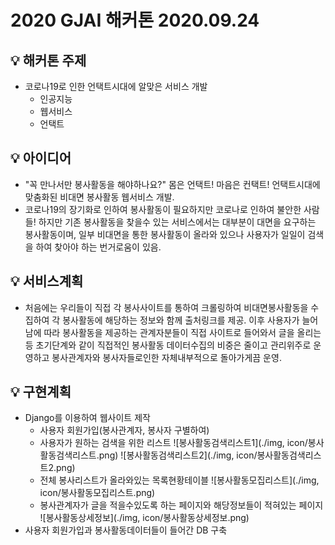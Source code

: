 # 2020 GJAI 해커톤 2020.09.24

## 💡 해커톤 주제
* 코로나19로 인한 언택트시대에 알맞은 서비스 개발
  * 인공지능
  * 웹서비스
  * 언택트

## 💡 아이디어
* "꼭 만나서만 봉사활동을 해야하나요?" 몸은 언택트! 마음은 컨택트! 언택트시대에 맞춤화된 비대면 봉사활동 웹서비스 개발.
* 코로나19의 장기화로 인하여 봉사활동이 필요하지만 코로나로 인하여 불안한 사람들! 하지만 기존 봉사활동을 찾을수 있는 서비스에서는 대부분이 대면을 요구하는 봉사활동이며, 일부 비대면을 통한 봉사활동이 올라와 있으나 사용자가 일일이 검색을 하여 찾아야 하는 번거로움이 있음.

## 💡 서비스계획
* 처음에는 우리들이 직접 각 봉사사이트를 통하여 크롤링하여 비대면봉사활동을 수집하여 각 봉사활동에 해당하는 정보와 함께 출처링크를 제공. 이후 사용자가 늘어남에 따라 봉사활동을 제공하는 관계자분들이 직접 사이트로 들어와서 글을 올리는 등 초기단계와 같이 직접적인 봉사활동 데이터수집의 비중은 줄이고 관리위주로 운영하고 봉사관계자와 봉사자들로인한 자체내부적으로 돌아가게끔 운영.

## 💡 구현계획
* Django를 이용하여 웹사이트 제작
  * 사용자 회원가입(봉사관계자, 봉사자 구별하여)
  * 사용자가 원하는 검색을 위한 리스트
  ![봉사활동검색리스트1](./img, icon/봉사활동검색리스트.png)
  ![봉사활동검색리스트2](./img, icon/봉사활동검색리스트2.png)
  * 전체 봉사리스트가 올라와있는 목록현황테이블
  ![봉사활동모집리스트](./img, icon/봉사활동모집리스트.png)
  * 봉사관계자가 글을 적을수있도록 하는 페이지와 해당정보들이 적혀있는 페이지
  ![봉사활동상세정보](./img, icon/봉사활동상세정보.png)
* 사용자 회원가입과 봉사활동데이터들이 들어간 DB 구축
